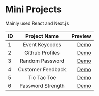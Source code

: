 # Mini Projects

Mainly used React and Next.js


| ID | Project Name  | Preview |
| ------------- |:-------------:| -----:|
| 1 | Event Keycodes |[Demo](https://mini-projects.selcukguler.com/event-keycodes)|
| 2 | Github Profiles |[Demo](https://mini-projects.selcukguler.com/github-profiles)|
| 3 | Random Password |[Demo](https://mini-projects.selcukguler.com/random-password)|
| 4 | Customer Feedback |[Demo](https://mini-projects.selcukguler.com/customer-feedback)|
| 5 | Tic Tac Toe |[Demo](https://mini-projects.selcukguler.com/tic-tac-toe)|
| 6 | Password Strength |[Demo](https://mini-projects.selcukguler.com/password-strength)|